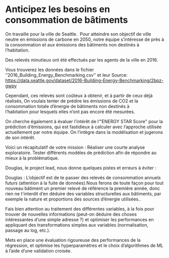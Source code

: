 # Anticipez les besoins en consommation de bâtiments
On travaille pour la ville de Seattle.  Pour atteindre son objectif de ville neutre en émissions de carbone en 2050, notre équipe s’intéresse de près à la consommation et aux émissions des bâtiments non destinés à l’habitation.

Des relevés minutieux ont été effectués par les agents de la ville en 2016.

Vous trouverez les données dans le fichier ‘’2016_Building_Energy_Benchmarking.csv’’ et leur Source: https://data.seattle.gov/dataset/2016-Building-Energy-Benchmarking/2bpz-gwpy 

Cependant, ces relevés sont coûteux à obtenir, et à partir de ceux déjà réalisés, On voulais tenter de prédire les émissions de CO2 et la consommation totale d’énergie de bâtiments non destinés à l’habitation pour lesquels elles n’ont pas encore été mesurées.

On cherche également à évaluer l’intérêt de l’"ENERGY STAR Score" pour la prédiction d’émissions, qui est fastidieux à calculer avec l’approche utilisée actuellement par notre équipe. On l’intègre dans la modélisation et jugerons de son intérêt.

Voici un récapitulatif de votre mission :
Réaliser une courte analyse exploratoire.
Tester différents modèles de prédiction afin de répondre au mieux à la problématique.

Douglas, le project lead, nous donne quelques pistes et erreurs à éviter :

Douglas : L’objectif est de te passer des relevés de consommation annuels futurs (attention à la fuite de données).Nous ferons de toute façon pour tout nouveau bâtiment un premier relevé de référence la première année, donc rien ne t'interdit d’en déduire des variables structurelles aux bâtiments, par exemple la nature et proportions des sources d’énergie utilisées.. 

Fais bien attention au traitement des différentes variables, à la fois pour trouver de nouvelles informations (peut-on déduire des choses intéressantes d’une simple adresse ?) et optimiser les performances en appliquant des transformations simples aux variables (normalisation, passage au log, etc.).

Mets en place une évaluation rigoureuse des performances de la régression, et optimise les hyperparamètres et le choix d’algorithmes de ML à l’aide d’une validation croisée.
